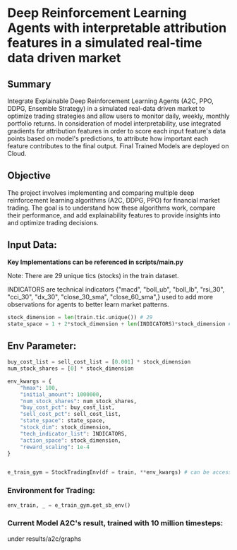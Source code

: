 # Deep Reinforcement Learning Agents with interpretable attribution features in a simulated real-time data driven market

## Summary
Integrate Explainable Deep Reinforcement Learning Agents (A2C, PPO, DDPG, Ensemble Strategy) in a simulated real-data driven market to optimize trading strategies and allow users to monitor daily, weekly, monthly portfolio returns. 
In consideration of model interpretability, use integrated gradients for attribution features in order to score each input feature's data points based on model's predictions, to attribute how important each feature contributes to the final output. 
Final Trained Models are deployed on Cloud.

## Objective
The project involves implementing and comparing multiple deep reinforcement learning algorithms (A2C, DDPG, PPO) for financial market trading. The goal is to understand how these algorithms work, compare their performance, and add explainability features to provide insights into and optimize trading decisions.

## Input Data:
**Key Implementations can be referenced in scripts/main.py**

Note: There are 29 unique tics (stocks) in the train dataset.

INDICATORS are technical indicators {"macd",
    "boll_ub",
    "boll_lb",
    "rsi_30",
    "cci_30",
    "dx_30",
    "close_30_sma",
    "close_60_sma",}
used to add more observations for agents to better learn market patterns.

```python
stock_dimension = len(train.tic.unique()) # 29
state_space = 1 + 2*stock_dimension + len(INDICATORS)*stock_dimension # 291
```
## Env Parameter:
```python
buy_cost_list = sell_cost_list = [0.001] * stock_dimension
num_stock_shares = [0] * stock_dimension

env_kwargs = {
    "hmax": 100,
    "initial_amount": 1000000,
    "num_stock_shares": num_stock_shares,
    "buy_cost_pct": buy_cost_list,
    "sell_cost_pct": sell_cost_list,
    "state_space": state_space,
    "stock_dim": stock_dimension,
    "tech_indicator_list": INDICATORS,
    "action_space": stock_dimension,
    "reward_scaling": 1e-4
}


e_train_gym = StockTradingEnv(df = train, **env_kwargs) # can be accessed at env_stock_trading/env_stocktrading.py
```
### Environment for Trading:
```python
env_train, _ = e_train_gym.get_sb_env()
```

### Current Model A2C's result, trained with 10 million timesteps:

under results/a2c/graphs

